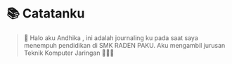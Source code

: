 # 📚 Catatanku 
> 👋 Halo aku Andhika , ini adalah journaling ku pada saat saya menempuh pendidikan di SMK RADEN PAKU. Aku mengambil jurusan Teknik Komputer Jaringan 👨‍💻🌐

